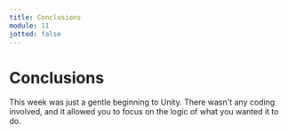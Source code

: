 ```yaml
---
title: Conclusions
module: 11
jotted: false
---
```


# Conclusions

This week was just a gentle beginning to Unity.  There wasn't any coding involved, and it allowed you to focus on the logic of what you wanted it to do.